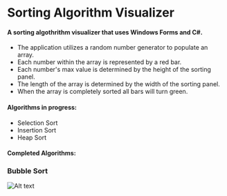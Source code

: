 # Sorting Algorithm Visualizer 
#### A sorting algothrithm visualizer that uses Windows Forms and C#.

- The application utilizes a random number generator to populate an array.
- Each number within the array is represented by a red bar.
- Each number's max value is determined by the height of the sorting panel. 
- The length of the array is determined by the width of the sorting panel.
- When the array is completely sorted all bars will turn green.

#### Algorithms in progress:
- Selection Sort
- Insertion Sort
- Heap Sort

#### Completed Algorithms:
### Bubble Sort
![Alt text](https://github.com/CLBRITTON2/Sorting-Algorithm-Visualizer/blob/master/Examples/BubbleSort.gif)

